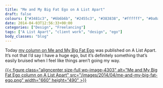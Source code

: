 ```yaml
---
title: "Me and My Big Fat Ego on A List Apart"
draft: false
colours: ["#3481c3", "#6b6b6b", "#2455c3", "#383838", "#ffffff", "#0a0a0a", "#ffffff"]
date: 2014-04-03T12:56:33+00:00
categories: ["Design", "Freelancing"]
tags: ["A List Apart", "client work", "design", "ego"]
body_classes: "blog"
---
```


Today [my column on Me and My Big Fat Ego](http://alistapart.com/column/me-and-my-big-fat-ego) was published on A List Apart. It’s not that I’d say I have a huge ego, but it’s definitely something that’s easily bruised when I feel like things aren’t going my way.

[{{< figure class="aligncenter size-full wp-image-4303" alt="Me and My Big Fat Ego column on A List Apart" src="/images/2014/04/me-and-my-big-fat-ego.png" width="660" height="490" >}}](http://alistapart.com/column/me-and-my-big-fat-ego)

	